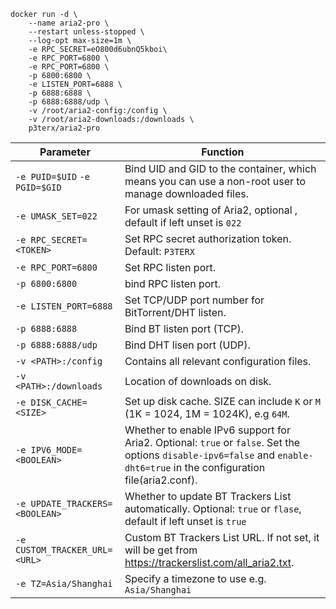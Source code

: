 ```
docker run -d \
    --name aria2-pro \
    --restart unless-stopped \
    --log-opt max-size=1m \
    -e RPC_SECRET=eO800d6ubnQ5kboi\
    -e RPC_PORT=6800 \
    -e RPC_PORT=6800 \
    -p 6800:6800 \
    -e LISTEN_PORT=6888 \
    -p 6888:6888 \
    -p 6888:6888/udp \
    -v /root/aria2-config:/config \
    -v /root/aria2-downloads:/downloads \
    p3terx/aria2-pro
```



| Parameter                      | Function                                                     |
| ------------------------------ | ------------------------------------------------------------ |
| `-e PUID=$UID` `-e PGID=$GID`  | Bind UID and GID to the container, which means you can use a non-root user to manage downloaded files. |
| `-e UMASK_SET=022`             | For umask setting of Aria2, optional , default if left unset is `022` |
| `-e RPC_SECRET=<TOKEN>`        | Set RPC secret authorization token. Default: `P3TERX`        |
| `-e RPC_PORT=6800`             | Set RPC listen port.                                         |
| `-p 6800:6800`                 | bind RPC listen port.                                        |
| `-e LISTEN_PORT=6888`          | Set TCP/UDP port number for BitTorrent/DHT listen.           |
| `-p 6888:6888`                 | Bind BT listen port (TCP).                                   |
| `-p 6888:6888/udp`             | Bind DHT lisen port (UDP).                                   |
| `-v <PATH>:/config`            | Contains all relevant configuration files.                   |
| `-v <PATH>:/downloads`         | Location of downloads on disk.                               |
| `-e DISK_CACHE=<SIZE>`         | Set up disk cache. SIZE can include `K` or `M` (1K = 1024, 1M = 1024K), e.g `64M`. |
| `-e IPV6_MODE=<BOOLEAN>`       | Whether to enable IPv6 support for Aria2. Optional: `true` or `false`. Set the options `disable-ipv6=false` and `enable-dht6=true` in the configuration file(aria2.conf). |
| `-e UPDATE_TRACKERS=<BOOLEAN>` | Whether to update BT Trackers List automatically. Optional: `true` or `flase`, default if left unset is `true` |
| `-e CUSTOM_TRACKER_URL=<URL>`  | Custom BT Trackers List URL. If not set, it will be get from https://trackerslist.com/all_aria2.txt. |
| `-e TZ=Asia/Shanghai`          | Specify a timezone to use e.g. `Asia/Shanghai`               |